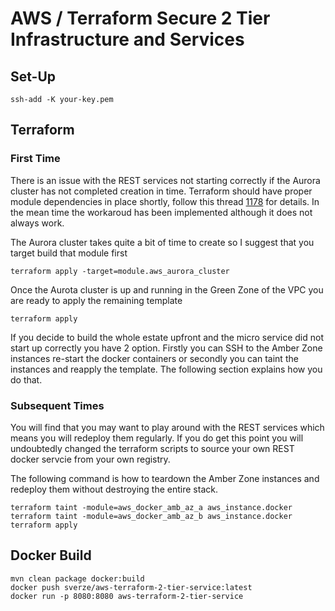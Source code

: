 # AWS / Terraform Secure 2 Tier Infrastructure and Services

## Set-Up

```commandline
ssh-add -K your-key.pem
```

## Terraform

### First Time

There is an issue with the REST services not starting correctly if the Aurora cluster has not completed creation in time.
Terraform should have proper module dependencies in place shortly, follow this thread [1178](https://github.com/hashicorp/terraform/issues/1178) for details.
In the mean time the workaroud has been implemented although it does not always work.

The Aurora cluster takes quite a bit of time to create so I suggest that you target build that module first

```commandline
terraform apply -target=module.aws_aurora_cluster
```

Once the Aurota cluster is up and running in the Green Zone of the VPC you are ready to apply the remaining template

```commandline
terraform apply
```

If you decide to build the whole estate upfront and the micro service did not start up correctly you have 2 option. 
Firstly you can SSH to the Amber Zone instances re-start the docker containers or secondly you can taint the instances and reapply the template.
The following section explains how you do that.

### Subsequent Times

You will find that you may want to play around with the REST services which means you will redeploy them regularly.
If you do get this point you will undoubtedly changed the terraform scripts to source your own REST docker servcie from your own registry.

The following command is how to teardown the Amber Zone instances and redeploy them without destroying the entire stack.

```commandline
terraform taint -module=aws_docker_amb_az_a aws_instance.docker
terraform taint -module=aws_docker_amb_az_b aws_instance.docker
terraform apply
```

## Docker Build

```commandline
mvn clean package docker:build
docker push sverze/aws-terraform-2-tier-service:latest
docker run -p 8080:8080 aws-terraform-2-tier-service
```